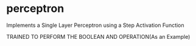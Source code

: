 # perceptron
Implements a Single Layer Perceptron using a Step Activation Function   
  
TRAINED TO PERFORM THE BOOLEAN AND OPERATION(As an Example)
